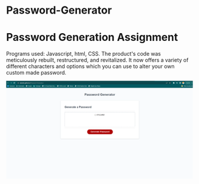 # Password-Generator

<h1>Password Generation Assignment</h1>
Programs used: Javascript, html, CSS.
The product's code was meticulously rebuilt, restructured, and revitalized. It now offers a variety of different characters and options which you can use to alter your own custom made password.

![A clown delivering twin peace signs.](Capture.PNG)